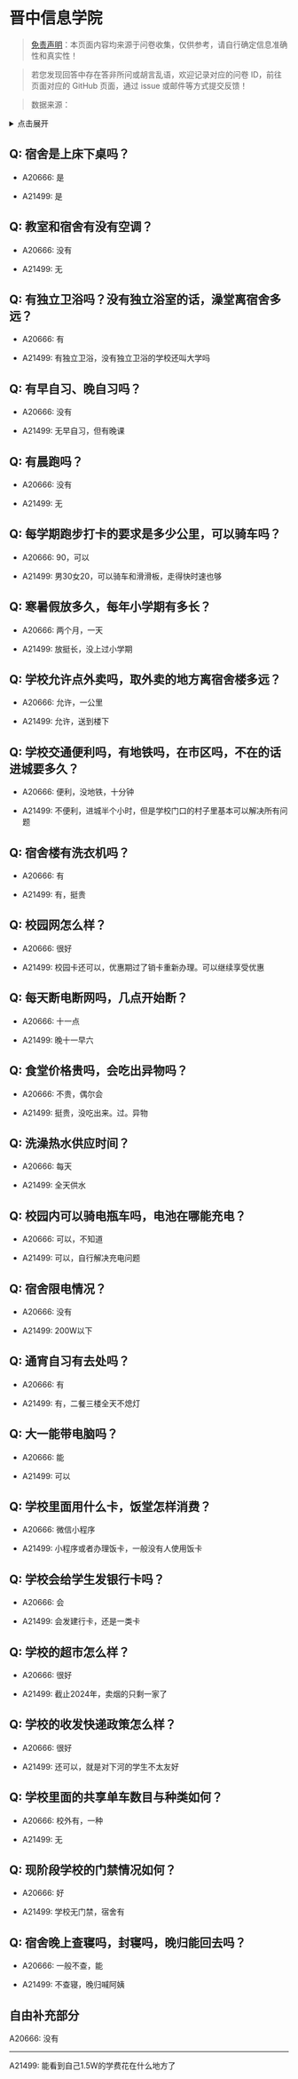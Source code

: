 # 晋中信息学院

> [免责声明](https://colleges.chat/#_3)：本页面内容均来源于问卷收集，仅供参考，请自行确定信息准确性和真实性！

> 若您发现回答中存在答非所问或胡言乱语，欢迎记录对应的问卷 ID，前往页面对应的 GitHub 页面，通过 issue 或邮件等方式提交反馈！

> 数据来源：

<details><summary>点击展开</summary>
<ul>
<li>A20666: 匿名 (2023 年 07 月)</li>
<li>A21499: 匿名 (2024 年 02 月)</li>
</ul>
</details>

## Q: 宿舍是上床下桌吗？

- A20666: 是

- A21499: 是

## Q: 教室和宿舍有没有空调？

- A20666: 没有

- A21499: 无

## Q: 有独立卫浴吗？没有独立浴室的话，澡堂离宿舍多远？

- A20666: 有

- A21499: 有独立卫浴，没有独立卫浴的学校还叫大学吗

## Q: 有早自习、晚自习吗？

- A20666: 没有

- A21499: 无早自习，但有晚课

## Q: 有晨跑吗？

- A20666: 没有

- A21499: 无

## Q: 每学期跑步打卡的要求是多少公里，可以骑车吗？

- A20666: 90，可以

- A21499: 男30女20，可以骑车和滑滑板，走得快时速也够

## Q: 寒暑假放多久，每年小学期有多长？

- A20666: 两个月，一天

- A21499: 放挺长，没上过小学期

## Q: 学校允许点外卖吗，取外卖的地方离宿舍楼多远？

- A20666: 允许，一公里

- A21499: 允许，送到楼下

## Q: 学校交通便利吗，有地铁吗，在市区吗，不在的话进城要多久？

- A20666: 便利，没地铁，十分钟

- A21499: 不便利，进城半个小时，但是学校门口的村子里基本可以解决所有问题

## Q: 宿舍楼有洗衣机吗？

- A20666: 有

- A21499: 有，挺贵

## Q: 校园网怎么样？

- A20666: 很好

- A21499: 校园卡还可以，优惠期过了销卡重新办理。可以继续享受优惠

## Q: 每天断电断网吗，几点开始断？

- A20666: 十一点

- A21499: 晚十一早六

## Q: 食堂价格贵吗，会吃出异物吗？

- A20666: 不贵，偶尔会

- A21499: 挺贵，没吃出来。过。异物

## Q: 洗澡热水供应时间？

- A20666: 每天

- A21499: 全天供水

## Q: 校园内可以骑电瓶车吗，电池在哪能充电？

- A20666: 可以，不知道

- A21499: 可以，自行解决充电问题

## Q: 宿舍限电情况？

- A20666: 没有

- A21499: 200W以下

## Q: 通宵自习有去处吗？

- A20666: 有

- A21499: 有，二餐三楼全天不熄灯

## Q: 大一能带电脑吗？

- A20666: 能

- A21499: 可以

## Q: 学校里面用什么卡，饭堂怎样消费？

- A20666: 微信小程序

- A21499: 小程序或者办理饭卡，一般没有人使用饭卡

## Q: 学校会给学生发银行卡吗？

- A20666: 会

- A21499: 会发建行卡，还是一类卡

## Q: 学校的超市怎么样？

- A20666: 很好

- A21499: 截止2024年，卖烟的只剩一家了

## Q: 学校的收发快递政策怎么样？

- A20666: 很好

- A21499: 还可以，就是对下河的学生不太友好

## Q: 学校里面的共享单车数目与种类如何？

- A20666: 校外有，一种

- A21499: 无

## Q: 现阶段学校的门禁情况如何？

- A20666: 好

- A21499: 学校无门禁，宿舍有

## Q: 宿舍晚上查寝吗，封寝吗，晚归能回去吗？

- A20666: 一般不查，能

- A21499: 不查寝，晚归喊阿姨

## 自由补充部分

A20666: 没有

***

A21499: 能看到自己1.5W的学费花在什么地方了